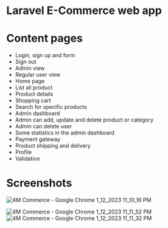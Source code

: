 # Laravel E-Commerce web app

# Content pages
<ul>
    <li>	Login, sign up and form</li>
    <li>	Sign out</li>
    <li>	Admin view</li>
    <li>	Regular user view</li>
    <li>	Home page</li>
    <li>	List all product</li>
    <li>	Product details</li>
    <li>	Shopping cart</li>
    <li>	Search for specific products</li>
    <li>	Admin dashboard</li>
    <li>	Admin can add, update and delete product or category</li>
    <li>	Admin can delete user</li>
    <li>	Some statistics in the admin dashboard</li>
    <li>	Payment gateway</li>
    <li>	Product shipping and delivery</li>
    <li>	Profile</li>
    <li>	Validation</li>
</ul>

# Screenshots


![4M Commerce - Google Chrome 1_12_2023 11_10_16 PM](https://github.com/MohamedHussein43/4M-Commerce/assets/105607296/2ed84dbd-5b99-43db-8d3f-bd9effadd11d)

![4M Commerce - Google Chrome 1_12_2023 11_11_52 PM](https://github.com/MohamedHussein43/4M-Commerce/assets/105607296/84d40a30-3186-414f-b18e-b8321f492fca)
![4M Commerce - Google Chrome 1_12_2023 11_11_32 PM](https://github.com/MohamedHussein43/4M-Commerce/assets/105607296/2d33548d-7ec5-4aa2-8cde-d370bdf5dd9d)

